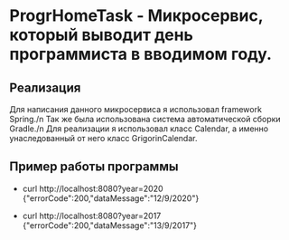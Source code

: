 # ProgrHomeTask - Микросервис, который выводит день программиста в вводимом году.

## Реализация
Для написания данного микросервиса я использовал framework Spring./n
Так же была использована система автоматической сборки Gradle./n
Для реализации я использовал класс Calendar, а именно унаследованный от него класс GrigorinCalendar.

## Пример работы программы
* curl http://localhost:8080?year=2020
{"errorCode":200,"dataMessage":"12/9/2020"}

* curl http://localhost:8080?year=2017
{"errorCode":200,"dataMessage":"13/9/2017"}

